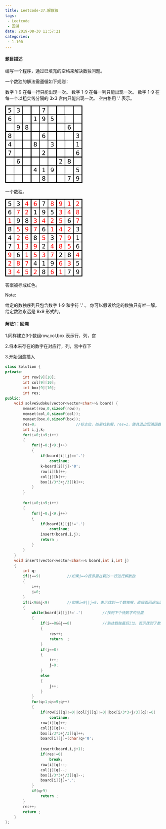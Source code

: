 ```yaml
---
title: Leetcode-37.解数独
tags:
 - Leetcode
 - 回溯
date: 2019-08-30 11:57:21
categories:
 - 1-100
---
```


#### 题目描述

编写一个程序，通过已填充的空格来解决数独问题。

一个数独的解法需遵循如下规则：

数字 1-9 在每一行只能出现一次。
数字 1-9 在每一列只能出现一次。
数字 1-9 在每一个以粗实线分隔的 3x3 宫内只能出现一次。
空白格用 '.' 表示。

<!--more-->

![lc36](/../../../images/lc36.png)

一个数独。 

![lc37](/../../../images/lc37.png)

答案被标成红色。

Note:

给定的数独序列只包含数字 1-9 和字符 '.' 。
你可以假设给定的数独只有唯一解。
给定数独永远是 9x9 形式的。

#### 解法1：回溯

1.同样建立3个数组row,col,box 表示行，列，宫

2.将本来存在的数字在对应行，列，宫中存下

3.开始回溯插入

```c++
class Solution {
private:
        int row[9][10];
        int col[9][10];
        int box[9][10];
        int res;
public:
    void solveSudoku(vector<vector<char>>& board) {
        memset(row,0,sizeof(row));
        memset(col,0,sizeof(col));
        memset(box,0,sizeof(box));
        res=0;                  //标志位，如果找到解，res=1，使其退出回溯函数
        int i,j,k;
        for(i=0;i<9;i++)
        {
            for(j=0;j<9;j++)
            {
                if(board[i][j]=='.')
                    continue;
                k=board[i][j]-'0';
                row[i][k]++;
                col[j][k]++;
                box[i/3*3+j/3][k]++;
            }
        }
        
        for(i=0;i<9;i++)
        {
            for(j=0;j<9;j++)
            {
                if(board[i][j]!='.')
                    continue;
                insert(board,i,j);
                return ;
            }
        }
    }
    void insert(vector<vector<char>>& board,int i,int j)
    {
        int q;
        if(j==9)			//如果j==9表示要在新的一行进行解数独
        {
            i++;
            j=0;
        }
        if(i<9&&j<9)		//如果i=9||j=9，表示找到一个数独解，直接返回退出函数
        {
            while(board[i][j]!='.')			//找到下个待数字的位置
            {
                if(i==8&&j==8)				//到达数独最后1位，表示找到了数独解，直接返回退出
                {
                    res++;
                    return  ;
                }
                if(j==8)
                {
                    i++;
                    j=0;
                }
                else
                {
                    j++;
                }
            }
            for(q=1;q<=9;q++)
            {
                if(row[i][q]!=0||col[j][q]!=0||box[i/3*3+j/3][q]!=0)
                    continue;
                row[i][q]++;
                col[j][q]++;
                box[i/3*3+j/3][q]++;
                board[i][j]=(char)q+'0';

                insert(board,i,j+1);
                if(res!=0)
                    break;
                row[i][q]--;
                col[j][q]--;
                box[i/3*3+j/3][q]--;
                board[i][j]='.';
            }
            if(q>9)
                return ;
        }
        res++;
        return ;
    }
};
```

